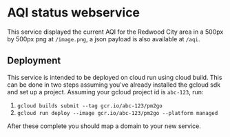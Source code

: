 # AQI status webservice

This service displayed the current AQI for the Redwood City area in a 500px by 500px png at `/image.png`, a json payload is
also available at `/aqi`.

## Deployment
This service is intended to be deployed on cloud run using cloud build.  This can be done in two steps assuming you've already
installed the gcloud sdk and set up a project. Assuming your gcloud project id is `abc-123`, run:
1. `gcloud builds submit --tag gcr.io/abc-123/pm2go`
2. `gcloud run deploy --image gcr.io/abc-123/pm2go --platform managed`

After these complete you should map a domain to your new service.
